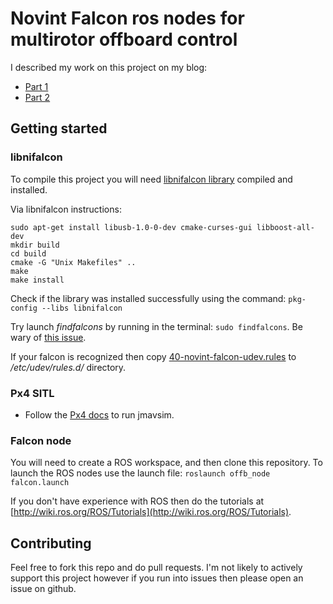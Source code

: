 # Novint Falcon ros nodes for multirotor offboard control

I described my work on this project on my blog:

* [Part 1](https://msadowski.github.io/1ppm/uav-haptic-control-pt1/)
* [Part 2](https://msadowski.github.io/1ppm/uav-haptic-control-pt2/)

## Getting started

### libnifalcon
To compile this project you will need [libnifalcon library](https://github.com/libnifalcon/libnifalcon) compiled and installed.

Via libnifalcon instructions:

```
sudo apt-get install libusb-1.0-0-dev cmake-curses-gui libboost-all-dev
mkdir build
cd build
cmake -G "Unix Makefiles" ..
make
make install
```

Check if the library was installed successfully using the command:
`pkg-config --libs libnifalcon`

Try launch *findfalcons* by running in the terminal: `sudo findfalcons`.
Be wary of [this issue](https://github.com/libnifalcon/libnifalcon/issues/45).

If your falcon is recognized then copy [40-novint-falcon-udev.rules](https://github.com/libnifalcon/libnifalcon/blob/master/linux/40-novint-falcon-udev.rules) to */etc/udev/rules.d/* directory.

### Px4 SITL

* Follow the [Px4 docs](https://dev.px4.io/simulation-sitl.html) to run jmavsim.

### Falcon node

You will need to create a ROS workspace, and then clone this repository. To launch the ROS nodes use the launch file:
`roslaunch offb_node falcon.launch`

If you don't have experience with ROS then do the tutorials at [http://wiki.ros.org/ROS/Tutorials](http://wiki.ros.org/ROS/Tutorials). 

## Contributing

Feel free to fork this repo and do pull requests. I'm not likely to actively support this project however if you run into issues then please open an issue on github.

